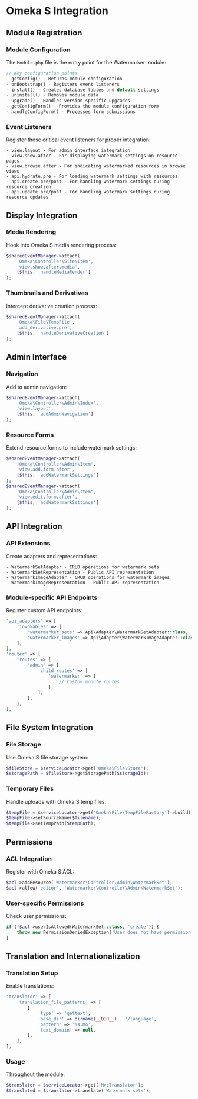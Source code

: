# Omeka S Integration

## Module Registration

### Module Configuration
The `Module.php` file is the entry point for the Watermarker module:

```php
// Key configuration points
- getConfig() - Returns module configuration
- onBootstrap() - Registers event listeners
- install() - Creates database tables and default settings
- uninstall() - Removes module data
- upgrade() - Handles version-specific upgrades
- getConfigForm() - Provides the module configuration form
- handleConfigForm() - Processes form submissions
```

### Event Listeners
Register these critical event listeners for proper integration:

```
- view.layout - For admin interface integration
- view.show.after - For displaying watermark settings on resource pages
- view.browse.after - For indicating watermarked resources in browse views
- api.hydrate.pre - For loading watermark settings with resources
- api.create.pre/post - For handling watermark settings during resource creation
- api.update.pre/post - For handling watermark settings during resource updates
```

## Display Integration

### Media Rendering
Hook into Omeka S media rendering process:

```php
$sharedEventManager->attach(
    'Omeka\Controller\Site\Item',
    'view.show.after.media',
    [$this, 'handleMediaRender']
);
```

### Thumbnails and Derivatives
Intercept derivative creation process:

```php
$sharedEventManager->attach(
    'Omeka\File\TempFile',
    'add_derivative.pre',
    [$this, 'handleDerivativeCreation']
);
```

## Admin Interface

### Navigation
Add to admin navigation:

```php
$sharedEventManager->attach(
    'Omeka\Controller\Admin\Index',
    'view.layout',
    [$this, 'addAdminNavigation']
);
```

### Resource Forms
Extend resource forms to include watermark settings:

```php
$sharedEventManager->attach(
    'Omeka\Controller\Admin\Item',
    'view.add.form.after',
    [$this, 'addWatermarkSettings']
);
$sharedEventManager->attach(
    'Omeka\Controller\Admin\Item',
    'view.edit.form.after',
    [$this, 'addWatermarkSettings']
);
```

## API Integration

### API Extensions
Create adapters and representations:

```
- WatermarkSetAdapter - CRUD operations for watermark sets
- WatermarkSetRepresentation - Public API representation
- WatermarkImageAdapter - CRUD operations for watermark images
- WatermarkImageRepresentation - Public API representation
```

### Module-specific API Endpoints
Register custom API endpoints:

```php
'api_adapters' => [
    'invokables' => [
        'watermarker_sets' => Api\Adapter\WatermarkSetAdapter::class,
        'watermarker_images' => Api\Adapter\WatermarkImageAdapter::class,
    ],
],
'router' => [
    'routes' => [
        'admin' => [
            'child_routes' => [
                'watermarker' => [
                    // Custom module routes
                ],
            ],
        ],
    ],
],
```

## File System Integration

### File Storage
Use Omeka S file storage system:

```php
$fileStore = $serviceLocator->get('Omeka\File\Store');
$storagePath = $fileStore->getStoragePath($storageId);
```

### Temporary Files
Handle uploads with Omeka S temp files:

```php
$tempFile = $serviceLocator->get('Omeka\File\TempFileFactory')->build();
$tempFile->setSourceName($filename);
$tempFile->setTempPath($tempPath);
```

## Permissions

### ACL Integration
Register with Omeka S ACL:

```php
$acl->addResource('Watermarker\Controller\Admin\WatermarkSet');
$acl->allow('editor', 'Watermarker\Controller\Admin\WatermarkSet');
```

### User-specific Permissions
Check user permissions:

```php
if (!$acl->userIsAllowed(WatermarkSet::class, 'create')) {
    throw new PermissionDeniedException('User does not have permission to create watermark sets');
}
```

## Translation and Internationalization

### Translation Setup
Enable translations:

```php
'translator' => [
    'translation_file_patterns' => [
        [
            'type' => 'gettext',
            'base_dir' => dirname(__DIR__) . '/language',
            'pattern' => '%s.mo',
            'text_domain' => null,
        ],
    ],
],
```

### Usage
Throughout the module:

```php
$translator = $serviceLocator->get('MvcTranslator');
$translated = $translator->translate('Watermark sets');
```
